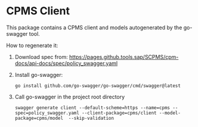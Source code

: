 # CPMS Client

This package contains a CPMS client and models autogenerated by the go-swagger tool.

How to regenerate it:
1. Download spec from: https://pages.github.tools.sap/SCPMS/cpm-docs/api-docs/spec/policy_swagger.yaml

2. Install go-swagger:

   ```go install github.com/go-swagger/go-swagger/cmd/swagger@latest```

3. Call go-swagger in the project root directory

   ```swagger generate client --default-scheme=https --name=cpms --spec=policy_swagger.yaml --client-package=cpms/client --model-package=cpms/model  --skip-validation```
